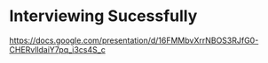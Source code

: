 # Interviewing Sucessfully

https://docs.google.com/presentation/d/16FMMbvXrrNBOS3RJfG0-CHERvlldaiY7pq_i3cs4S_c